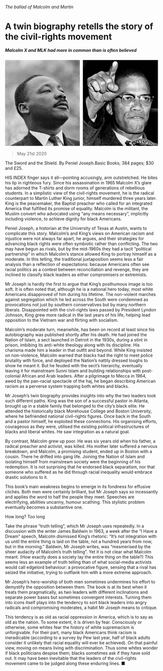 ###### The ballad of Malcolm and Martin

# A twin biography retells the story of the civil-rights movement 

##### Malcolm X and MLK had more in common than is often believed 

![image](images/20200523_BKP015.jpg) 

> May 21st 2020 

The Sword and the Shield. By Peniel Joseph.Basic Books; 384 pages; $30 and £25.


HIS INDEX finger says it all—pointing accusingly, arm outstretched. He bites his lip in righteous fury. Since his assassination in 1965 Malcolm X’s glare has adorned the T-shirts and dorm rooms of generations of rebellious students. In a simplistic view of the civil-rights movement, he is the radical counterpart to Martin Luther King junior, himself murdered three years later. King is the peacemaker, the Baptist preacher who called for an integrated America that fulfilled its promise of equality. Malcolm is the militant, the Muslim convert who advocated using “any means necessary”, implicitly including violence, to achieve dignity for black Americans.

Peniel Joseph, a historian at the University of Texas at Austin, wants to complicate this story. Malcolm’s and King’s views on American racism and injustice were not always far apart, he argues, and their strategies for advancing black rights were often symbiotic rather than conflicting. The two may have begun as rivals, but by the mid-1960s they had a tacit “political partnership” in which Malcolm’s stance allowed King to portray himself as a moderate. In this telling, the traditional juxtaposition seems less a fair analysis than a reflection of expectations: because Americans often see racial politics as a contest between reconciliation and revenge, they are inclined to classify black leaders as either compromisers or extremists.

Mr Joseph is hardly the first to argue that King’s posthumous image is too soft. It is often noted that, although he is a national hero today, most white Americans disapproved of him during his lifetime. The non-violent marches against segregation which he led across the South were condemned as provocations not just by southern conservatives but by many northern liberals. Disappointed with the civil-rights laws passed by President Lyndon Johnson, King grew more radical in the last years of his life, helping lead opposition to the Vietnam war and flirting with socialism.

Malcolm’s moderate turn, meanwhile, has been on record at least since his autobiography was published shortly after his death. He had joined the Nation of Islam, a sect launched in Detroit in the 1930s, during a stint in prison, imbibing its anti-white theology along with its discipline. His charisma made him a leader in that outfit and beyond. While King insisted on non-violence, Malcolm warned that blacks had the right to meet police brutality with force, and deployed the Nation’s nattily dressed toughs to show he meant it. But he feuded with the sect’s hierarchy, eventually leaving it for mainstream Sunni Islam and building relationships with post-colonial African and Arab leaders. After a pilgrimage to Mecca in 1964, awed by the pan-racial spectacle of the haj, he began describing American racism as a perverse system trapping both whites and blacks.

Mr Joseph’s twin biography provides insights into why the two leaders took such different paths. King was the son of a successful pastor in Atlanta, brought up in a stable family that belonged to the city’s black elite. He attended the historically black Morehouse College and Boston University, where he befriended national civil-rights figures. Once back in the South and a pastor himself, he exploited these connections. His organising efforts, courageous as they were, utilised the existing political infrastructures of blacks and liberal whites. He saw integration as a natural goal.

By contrast, Malcolm grew up poor. He was six years old when his father, a radical preacher and activist, was killed. His mother later suffered a nervous breakdown, and Malcolm, a promising student, ended up in Boston with a cousin. There he drifted into gang life. Joining the Nation of Islam and isolating himself from mainstream society were the beginning of his redemption. It is not surprising that he endorsed black separatism, nor that someone who suffered as he did through racial inequality would embrace drastic solutions to it.

This book’s main weakness begins to emerge in its fondness for effusive clichés. Both men were certainly brilliant, but Mr Joseph says so incessantly and applies the word to half the people they meet. Speeches are electrifying, abilities uncanny, humour scathing. This stylistic problem eventually becomes a substantive one.

How long? Too long

Take the phrase “truth telling”, which Mr Joseph uses repeatedly. In a discussion with the writer James Baldwin in 1963, a week after the “I Have a Dream” speech, Malcolm dismissed King’s rhetoric: “It’s not integration with us until the entire thing is laid on the table, not a hundred years from now, but in the morning.” Baldwin, Mr Joseph writes, was “mesmerised by the sheer audacity of Malcolm’s truth telling”. Yet it is not clear what Malcolm meant. (How exactly does a society lay the entire thing on the table?) This seems less an example of truth telling than of what social-media activists would call edgelord behaviour: a provocative figure, sensing that a rival has seized the initiative, trying to outflank him with a more extreme approach.

Mr Joseph’s hero-worship of both men sometimes undermines his effort to demystify the opposition between them. The book is at its best when it treats them pragmatically, as two leaders with different inclinations and separate power bases but sometimes convergent interests. Turning them into icons itself plays into the tendency to sort black leaders into angry radicals and compromising moderates, a habit Mr Joseph means to critique.

This tendency is as old as racial oppression in America, which is to say as old as the nation. To some extent, it is driven by fear. Consciously or otherwise, some whites fear the history of white supremacism is unforgivable. For their part, many black Americans think racism is ineradicable (according to a survey by Pew last year, half of black adults consider it unlikely that racial equality will ever be achieved). On that painful view, moving on means living with discrimination. Thus some whites wonder if black politicians despise them; blacks sometimes ask if they have sold out. It may have been inevitable that the leaders of the civil-rights movement came to be judged along these enduring lines. ■


